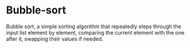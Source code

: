 # Bubble-sort
Bubble sort, a simple sorting algorithm that repeatedly steps through the input list element by element, comparing the current element with the one after it, swapping their values if needed.
